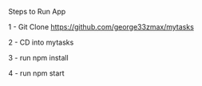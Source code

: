 Steps to Run App 

1 - Git Clone https://github.com/george33zmax/mytasks

2 - CD into mytasks 

3 - run npm install 

4 - run npm start 
